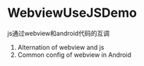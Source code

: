 # WebviewUseJSDemo
js通过webview和android代码的互调

1. Alternation of webview and js
2. Common config of webview in Android 

